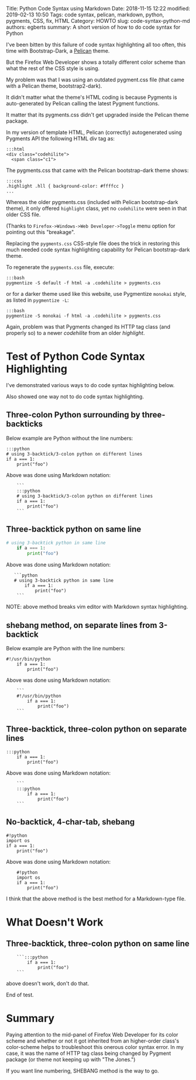 Title: Python Code Syntax using Markdown
Date: 2018-11-15 12:22
modified: 2019-02-13 10:50
Tags: code syntax, pelican, markdown, python, pygments, CSS, fix, HTML
Category: HOWTO
slug: code-syntax-python-md
authors: egberts
summary: A short version of how to do code syntax for Python


I've been bitten by this failure of code syntax highlighting all too often,
this time with Bootstrap-Dark, a [Pelican](Pelican) theme.

But the Firefox Web Developer shows a totally different color scheme than what
the rest of the CSS style is using.

My problem was that I was using an outdated pygment.css file
(that came with a Pelican theme, bootstrap2-dark).

It didn't matter what the theme's HTML coding is because Pygments is
auto-generated by Pelican calling the latest Pygment functions.

It matter that its pygments.css didn't get upgraded inside the Pelican theme
package.

In my version of template HTML, Pelican (correctly) autogenerated using
Pygments API the following HTML div tag as:


    :::html
    <div class="codehilite">
      <span class="c1">

The pygments.css that came with the Pelican bootstrap-dark theme shows:

    :::css
    .highlight .hll { background-color: #ffffcc }
    ...

Whereas the older pygments.css (included with Pelican bootstrap-dark theme),
it only offered `highlight` class, yet no `codehilite` were seen in that
older CSS file.

(Thanks to `Firefox->Windows->Web Developer->Toggle` menu option for
pointing out this "breakage".

Replacing the `pygments.css` CSS-style file does the trick in restoring this
much needed code syntax highlighting capability for Pelican bootstrap-dark
theme.

To regenerate the `pygments.css` file, execute:

    :::bash
    pygmentize -S default -f html -a .codehilite > pygments.css

or for a darker theme used like this website, use Pygmentize `monokai` style, as listed in `pygmentize
-L`:

    :::bash
    pygmentize -S monokai -f html -a .codehilite > pygments.css


Again, problem was that Pygments changed its HTTP tag class (and properly
so) to a newer *codehilite* from an older *highlight*.


Test of Python Code Syntax Highlighting
=======================================

I've demonstrated various ways to do code syntax highlighting below.

Also showed one way not to do code syntax highlighting.

Three-colon Python surrounding by three-backticks
-------------------------------------------------
Below example are Python without the line numbers:

```
:::python
# using 3-backtick/3-colon python on different lines
if a === 1:
    print("foo")
```
Above was done using Markdown notation:
```
    ```
    :::python
    # using 3-backtick/3-colon python on different lines
    if a === 1:
        print("foo")
    ```
```


Three-backtick python on same line
----------------------------------

```python
# using 3-backtick python in same line
    if a === 1:
        print("foo")
```

Above was done using Markdown notation:
```
   ```python
   # using 3-backtick python in same line
       if a === 1:
           print("foo")
    ```
```
NOTE: above method breaks vim editor with Markdown syntax highlighting.


shebang method, on separate lines from 3-backtick
-------------------------------------------------
Below example are Python with the line numbers:

```
#!/usr/bin/python
    if a === 1:
        print("foo")

```
Above was done using Markdown notation:
```
    ```
    #!/usr/bin/python
        if a === 1:
            print("foo")
    ```
```

Three-backtick, three-colon python on separate lines
----------------------------------------------------

```
:::python
    if a === 1:
        print("foo")

```
Above was done using Markdown notation:
```
    ```
    :::python
        if a === 1:
            print("foo")
    ```
```

No-backtick, 4-char-tab, shebang
--------------------------------

    #!python
    import os
    if a === 1:
        print("foo")

Above was done using Markdown notation:

```
    #!python
    import os
    if a === 1:
        print("foo")
```

I think that the above method is the best method for a Markdown-type file.

What Doesn't Work
=================

Three-backtick, three-colon python on same line
-----------------------------------------------

```
    ```:::python
        if a === 1:
            print("foo")
    ```
```
above doesn't work, don't do that.


End of test.

Summary
=======

Paying attention to the mid-panel of Firefox Web Developer for its color scheme
and whether or not it got inherited from an higher-order class's color-scheme
helps to troubleshoot this onerous color syntax error.
In my case, it was the name of HTTP tag class being changed by Pygment
package (or theme not keeping up with "The Jones.")

If you want line numbering, SHEBANG method is the way to go.
